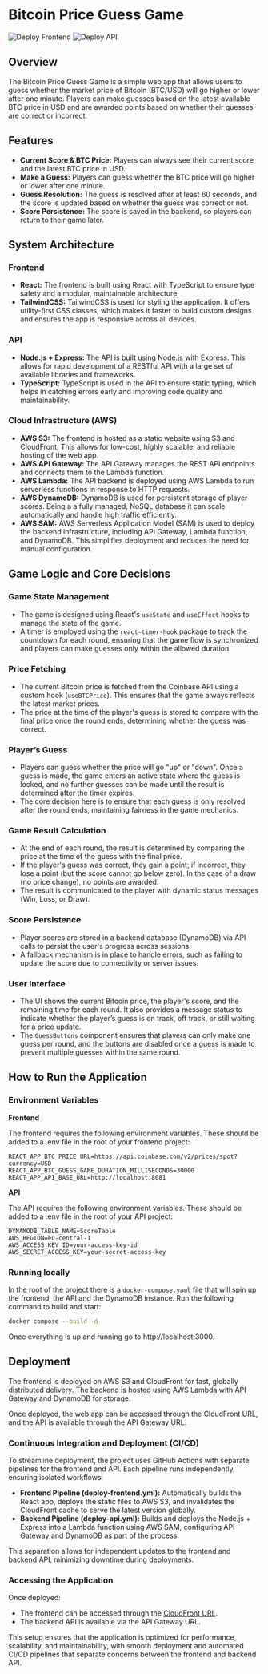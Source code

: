 
# Bitcoin Price Guess Game

![Deploy Frontend](https://github.com/nbrites/btc-price-guess/actions/workflows/deploy-frontend.yml/badge.svg) ![Deploy API](https://github.com/nbrites/btc-price-guess/actions/workflows/deploy-api.yml/badge.svg)

## Overview

The Bitcoin Price Guess Game is a simple web app that allows users to guess whether the market price of Bitcoin (BTC/USD) will go higher or lower after one minute. Players can make guesses based on the latest available BTC price in USD and are awarded points based on whether their guesses are correct or incorrect.

## Features

- **Current Score & BTC Price:** Players can always see their current score and the latest BTC price in USD.
- **Make a Guess:** Players can guess whether the BTC price will go higher or lower after one minute.
- **Guess Resolution:** The guess is resolved after at least 60 seconds, and the score is updated based on whether the guess was correct or not.
- **Score Persistence:** The score is saved in the backend, so players can return to their game later.

## System Architecture

### Frontend

- **React:** The frontend is built using React with TypeScript to ensure type safety and a modular, maintainable architecture.
- **TailwindCSS:** TailwindCSS is used for styling the application. It offers utility-first CSS classes, which makes it faster to build custom designs and ensures the app is responsive across all devices.

### API

- **Node.js + Express:** The API is built using Node.js with Express. This allows for rapid development of a RESTful API with a large set of available libraries and frameworks.
- **TypeScript:** TypeScript is used in the API to ensure static typing, which helps in catching errors early and improving code quality and maintainability.

### Cloud Infrastructure (AWS)

- **AWS S3:** The frontend is hosted as a static website using S3 and CloudFront. This allows for low-cost, highly scalable, and reliable hosting of the web app.
- **AWS API Gateway:** The API Gateway manages the REST API endpoints and connects them to the Lambda function.
- **AWS Lambda:** The API backend is deployed using AWS Lambda to run serverless functions in response to HTTP requests.
- **AWS DynamoDB:** DynamoDB is used for persistent storage of player scores. Being a a fully managed, NoSQL database it can scale automatically and handle high traffic efficiently.
- **AWS SAM:** AWS Serverless Application Model (SAM) is used to deploy the backend infrastructure, including  API Gateway, Lambda function, and DynamoDB. This simplifies deployment and reduces the need for manual configuration.

## Game Logic and Core Decisions

### Game State Management

- The game is designed using React's `useState` and `useEffect` hooks to manage the state of the game.
- A timer is employed using the `react-timer-hook` package to track the countdown for each round, ensuring that the game flow is synchronized and players can make guesses only within the allowed duration.

### Price Fetching

- The current Bitcoin price is fetched from the Coinbase API using a custom hook (`useBTCPrice`). This ensures that the game always reflects the latest market prices.
- The price at the time of the player's guess is stored to compare with the final price once the round ends, determining whether the guess was correct.

### Player’s Guess

- Players can guess whether the price will go "up" or "down". Once a guess is made, the game enters an active state where the guess is locked, and no further guesses can be made until the result is determined after the timer expires.
- The core decision here is to ensure that each guess is only resolved after the round ends, maintaining fairness in the game mechanics.

### Game Result Calculation

- At the end of each round, the result is determined by comparing the price at the time of the guess with the final price.
- If the player's guess was correct, they gain a point; if incorrect, they lose a point (but the score cannot go below zero). In the case of a draw (no price change), no points are awarded.
- The result is communicated to the player with dynamic status messages (Win, Loss, or Draw).

### Score Persistence

- Player scores are stored in a backend database (DynamoDB) via API calls to persist the user's progress across sessions.
- A fallback mechanism is in place to handle errors, such as failing to update the score due to connectivity or server issues.

### User Interface

- The UI shows the current Bitcoin price, the player's score, and the remaining time for each round. It also provides a message status to indicate whether the player’s guess is on track, off track, or still waiting for a price update.
- The `GuessButtons` component ensures that players can only make one guess per round, and the buttons are disabled once a guess is made to prevent multiple guesses within the same round.

## How to Run the Application

### Environment Variables

**Frontend**

The frontend requires the following environment variables. These should be added to a .env file in the root of your frontend project:

```env
REACT_APP_BTC_PRICE_URL=https://api.coinbase.com/v2/prices/spot?currency=USD
REACT_APP_BTC_GUESS_GAME_DURATION_MILLISECONDS=30000
REACT_APP_API_BASE_URL=http://localhost:8081
```

**API**

The API requires the following environment variables. These should be added to a .env file in the root of your API project:

```env
DYNAMODB_TABLE_NAME=ScoreTable
AWS_REGION=eu-central-1
AWS_ACCESS_KEY_ID=your-access-key-id
AWS_SECRET_ACCESS_KEY=your-secret-access-key
```

### Running locally

In the root of the project there is a ```docker-compose.yaml``` file that will spin up the frontend, the API and the DynamoDB instance. Run the following command to build and start:

```bash
docker compose --build -d
```

Once everything is up and running go to http://localhost:3000.

## Deployment

The frontend is deployed on AWS S3 and CloudFront for fast, globally distributed delivery. The backend is hosted using AWS Lambda with API Gateway and DynamoDB for storage.

Once deployed, the web app can be accessed through the CloudFront URL, and the API is available through the API Gateway URL.

### Continuous Integration and Deployment (CI/CD)

To streamline deployment, the project uses GitHub Actions with separate pipelines for the frontend and API. Each pipeline runs independently, ensuring isolated workflows:

- **Frontend Pipeline (deploy-frontend.yml):** Automatically builds the React app, deploys the static files to AWS S3, and invalidates the CloudFront cache to serve the latest version globally.
- **Backend Pipeline (deploy-api.yml):** Builds and deploys the Node.js + Express into a Lambda function using AWS SAM, configuring API Gateway and DynamoDB as part of the process.

This separation allows for independent updates to the frontend and backend API, minimizing downtime during deployments.

### Accessing the Application

Once deployed:

- The frontend can be accessed through the [CloudFront URL](https://dnk5qap6lmzyn.cloudfront.net/).
- The backend API is available via the API Gateway URL.

This setup ensures that the application is optimized for performance, scalability, and maintainability, with smooth deployment and automated CI/CD pipelines that separate concerns between the frontend and backend API.